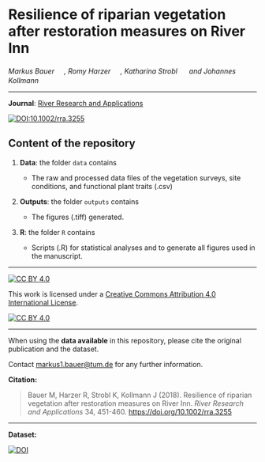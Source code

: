 # Resilience of riparian vegetation after restoration measures on River Inn

_Markus Bauer <a href="https://orcid.org/0000-0001-5372-4174"><img src="https://info.orcid.org/wp-content/uploads/2019/11/orcid_16x16.png" width="16" height = "16"></a>, Romy Harzer <a href="https://orcid.org/0000-0001-9186-5349"><img src="https://info.orcid.org/wp-content/uploads/2019/11/orcid_16x16.png" width="16" height = "16"></a>, Katharina Strobl <a href="https://orcid.org/0000-0002-2380-201X"><img src="https://info.orcid.org/wp-content/uploads/2019/11/orcid_16x16.png" width="16" height = "16"></a> and Johannes Kollmann <a href="https://orcid.org/0000-0002-4990-3636"><img src="https://info.orcid.org/wp-content/uploads/2019/11/orcid_16x16.png" width="16" height = "16"></a>_  

***

**Journal**: [River Research and Applications](https://onlinelibrary.wiley.com/journal/15351467)

[![DOI:10.1002/rra.3255](http://img.shields.io/badge/DOI-10.1002/rra.3255-informational.svg)](https://doi.org/10.1002/rra.3255)

## Content of the repository

1. __Data__: the folder `data` contains  
    * The raw and processed data files of the vegetation surveys, site conditions, and functional plant traits (.csv) 
    
3. __Outputs__: the folder `outputs` contains  
    * The figures (.tiff) generated.
    
4. __R__: the folder `R` contains  
    * Scripts (.R) for statistical analyses and to generate all figures used in the manuscript.

***

[![CC BY 4.0][cc-by-shield]][cc-by]

This work is licensed under a
[Creative Commons Attribution 4.0 International License][cc-by].

[![CC BY 4.0][cc-by-image]][cc-by]

[cc-by]: http://creativecommons.org/licenses/by/4.0/
[cc-by-image]: https://i.creativecommons.org/l/by/4.0/88x31.png
[cc-by-shield]: https://img.shields.io/badge/License-CC%20BY%204.0-lightgrey.svg

***

When using the __data available__ in this repository, please cite the original publication and the dataset.  

Contact markus1.bauer@tum.de for any further information.  

**Citation:**

> Bauer M, Harzer R, Strobl K, Kollmann J (2018). Resilience of riparian vegetation after restoration measures on River Inn. _River Research and Applications_ 34, 451-460. https://doi.org/10.1002/rra.3255

***
**Dataset:**

[![DOI](https://zenodo.org/badge/321384746.svg)](https://zenodo.org/badge/latestdoi/321384746)
